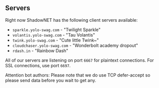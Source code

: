 ## Servers

Right now ShadowNET has the following client servers available:

 - `sparkle.yolo-swag.com` - "Twilight Sparkle"
 - `volantis.yolo-swag.com` - "Tau Volantis"
 - `twink.yolo-swag.com` - "Cute little Twink~"
 - `cloudchaser.yolo-swag.com` - "Wonderbolt academy dropout"
 - `rdash.in` - "Rainbow Dash"

All of our servers are listening on port `6667` for plaintext connections.
For SSL connections, use port `6697`.

Attention bot authors: Please note that we do use TCP defer-accept so please 
send data before you wait to get any.


